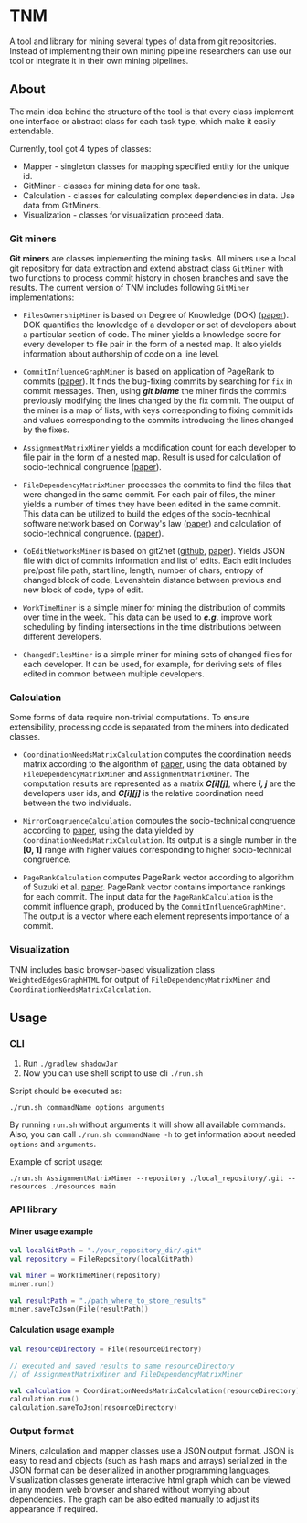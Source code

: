 # TNM
A tool and library for mining several types of data from git
repositories. 
Instead of implementing their own mining pipeline researchers can use
our tool or integrate it in their own mining pipelines.

## About

The main idea behind the structure of the tool is that every class implement one
interface or abstract class for each task type, which make it easily extendable.

Currently, tool got 4 types of classes:
* Mapper - singleton classes for mapping specified entity for the unique id.
* GitMiner - classes for mining data for one task.
* Calculation - classes for calculating complex dependencies in data.
  Use data from GitMiners.
* Visualization - classes for visualization proceed data.

### Git miners

**Git miners** are classes implementing the mining tasks. 
All miners use a local git repository for data extraction and extend abstract class 
`GitMiner` with two functions to  process  commit history  in  chosen  branches  and  save  the results. 
The current  version  of TNM  includes following `GitMiner` implementations:
* `FilesOwnershipMiner` is based on Degree of Knowledge (DOK) 
  ([paper](https://lib.dr.iastate.edu/cgi/viewcontent.cgi?article=5670&context=etd)). 
  DOK quantifies the knowledge of a   developer or set of developers about a particular section of code.
  The miner yields a knowledge score for every developer to file pair in the form of a nested map. 
  It also yields information about authorship of code on a line level.
  
* `CommitInfluenceGraphMiner` is based on application of PageRank to commits 
  ([paper](https://ieeexplore.ieee.org/document/8051375)).
  It finds the bug-fixing commits by searching for `fix` in commit 
  messages. Then, using ***git blame*** the miner finds the commits previously modifying 
  the lines changed by the fix commit. The output of the miner is a map of lists, with 
  keys corresponding to fixing commit ids and values corresponding to the 
  commits introducing the lines changed by the fixes.
  
* `AssignmentMatrixMiner` yields a modification count for each developer to file 
  pair in the form of a nested map. Result is used for calculation of socio-technical congruence 
  ([paper](https://ieeexplore.ieee.org/abstract/document/5740929)).  
  
* `FileDependencyMatrixMiner` processes the commits to find the files that were changed in the same commit.
  For each pair of files, the miner yields a number of times they have been edited in the same commit.
  This data can be utilized to build the edges of the socio-tecnhical software network based on Conway's law
  ([paper](https://ieeexplore.ieee.org/abstract/document/4228662)) and calculation of socio-technical congruence.
  ([paper](https://ieeexplore.ieee.org/abstract/document/5740929)).

* `CoEditNetworksMiner` is based on git2net ([github](https://github.com/gotec/git2net), 
  [paper](https://dl.acm.org/doi/10.1109/MSR.2019.00070)). Yields JSON file with dict of commits information and list of edits.
  Each edit includes pre/post file path, start line, length, number of chars, entropy of changed block of code, 
  Levenshtein distance between previous and new block of code, type of edit.
  
* `WorkTimeMiner` is a simple miner for mining the distribution of commits over time in the week.
  This data can be used to ***e.g.*** improve work scheduling by finding intersections in the time distributions 
  between different developers.
  
* `ChangedFilesMiner` is a simple miner for mining sets of changed files for each developer. It can be used, 
  for example, for deriving sets of files edited in common between multiple developers.

### Calculation
Some forms of data require non-trivial computations. To ensure extensibility, processing code is 
separated from the miners into dedicated classes.

* `CoordinationNeedsMatrixCalculation` computes the coordination needs matrix according to the 
  algorithm of [paper](https://ieeexplore.ieee.org/abstract/document/5740929), using the data obtained 
  by `FileDependencyMatrixMiner` and `AssignmentMatrixMiner`. The computation results are represented as a 
  matrix ***C[i][j]***, where ***i, j*** are the developers user ids, and ***C[i][j]*** is the relative coordination 
  need between the two individuals.
  
* `MirrorCongruenceCalculation` computes the socio-technical congruence according to 
  [paper](https://ieeexplore.ieee.org/abstract/document/4228662), using the data yielded by `CoordinationNeedsMatrixCalculation`.
  Its output is a single number in the **[0, 1]** range with higher values corresponding to higher socio-technical congruence.
  
* `PageRankCalculation` computes PageRank vector according to algorithm of Suzuki et al. 
  [paper](https://ieeexplore.ieee.org/document/8051375). PageRank vector contains importance rankings for each commit.
  The input data for the `PageRankCalculation` is the commit influence graph, produced by the `CommitInfluenceGraphMiner`.
  The output is a vector where each element represents importance of a commit.

### Visualization

TNM includes basic browser-based visualization class `WeightedEdgesGraphHTML` for output of 
`FileDependencyMatrixMiner` and `CoordinationNeedsMatrixCalculation`.

## Usage

### CLI
1. Run `./gradlew shadowJar`
2. Now you can use shell script to use cli `./run.sh` 

Script should be executed as:    
```shell script
./run.sh commandName options arguments
```

By running `run.sh` without arguments it will show all
available commands. Also, you can call `./run.sh commandName -h` 
to get information about needed `options` and `arguments`.

Example of script usage: 
```shell script
./run.sh AssignmentMatrixMiner --repository ./local_repository/.git --resources ./resources main
```


### API library

#### Miner usage example

```kotlin
val localGitPath = "./your_repository_dir/.git"
val repository = FileRepository(localGitPath)

val miner = WorkTimeMiner(repository)
miner.run()

val resultPath = "./path_where_to_store_results"
miner.saveToJson(File(resultPath))
```

#### Calculation usage example

```kotlin
val resourceDirectory = File(resourceDirectory)

// executed and saved results to same resourceDirectory
// of AssignmentMatrixMiner and FileDependencyMatrixMiner

val calculation = CoordinationNeedsMatrixCalculation(resourceDirectory)
calculation.run()
calculation.saveToJson(resourceDirectory)
```
    

### Output format
Miners, calculation and mapper classes use a JSON output format.
JSON is easy to read and objects (such as hash maps and arrays) 
serialized in the JSON format can be deserialized in another programming languages.
Visualization classes generate interactive html graph which can be viewed 
in any modern web browser and shared without worrying about dependencies. 
The graph can be also edited manually to adjust its appearance if required. 

